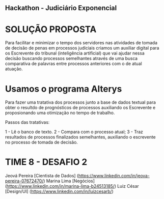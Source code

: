 ## Hackathon - Judiciário Exponencial

# SOLUÇÃO PROPOSTA

Para facilitar e minimizar o tempo dos servidores nas atividades de tomada de decisão de penas em processos judiciais criamos um auxiliar digital para os Escrevente do tribunal (inteligência artificial) que vai ajudar nessa decisão buscando processos semelhantes através de uma busca comparativa de palavras entre processos anteriores com o de atual atuação.


# Usamos o programa Alterys

Para fazer uma tratativa dos processos junto a base de dados textual para obter o resultdo de prognósticos de processos auxiliando os Escrevente e proposionando  uma otimização no tempo de trabalho.   

Passos das tratativas: 

1 - Lê o banco de texto.
2 - Compara com o processo atual; 
3 - Traz resultados de processos finalizados semelhantes, auxiliando o escrevente no processo de tomada de decisão.


# TIME 8 - DESAFIO 2

Jeová Pereira [Cientista de Dados] (https://www.linkedin.com/in/jeova-pereira-07672470/)
Marina Lima [Negócios] (https://www.linkedin.com/in/marina-lima-b24513185/)
Luiz César [Design/UI] (https://www.linkedin.com/in/luizcesarb/)

